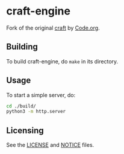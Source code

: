 # craft-engine
Fork of the original [craft](https://github.com/code-dot-org/craft) by [Code.org](https://code.org).

## Building
To build craft-engine, do `make` in its directory.

## Usage
To start a simple server, do:
```sh
cd ./build/
python3 -m http.server
```

## Licensing
See the [LICENSE](https://github.com/craft-devs/craft-engine/blob/master/LICENSE) and [NOTICE](https://github.com/craft-devs/craft-engine/blob/master/NOTICE) files.
